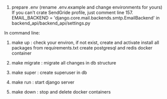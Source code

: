 1. prepare .env (rename .env.example and change environments for yours)
   If you can't crate SendGride profile, just comment line
   157. EMAIL_BACKEND = 'django.core.mail.backends.smtp.EmailBackend'
   in backend_api/backend_api/settings.py

In command line:

1. make up :
   check your environ, if not exist, create and activate
   install all packages from requirements.txt
   create postgresql and redis docker container

2. make migrate :
   migrate all changes in db structure

3. make super :
   create superuser in db

4. make run :
   start django server

5. make down :
   stop and delete docker containers

